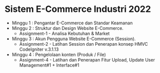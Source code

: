 # Sistem E-Commerce Industri 2022

- Minggu 1 : Pengantar E-Commerce dan Standar Keamanan
- Minggu 2 : Struktur dan Design Website E-Commerce. 
  - Assignment-1 - Analisa Kebutuhan & Market
- Minggu 3 : Akun Pengguna Website E-Commerce (Session). 
  - Assignment-2 - Latihan Session dan Penerapan konsep HMVC CodeIgniter v.3.1.13
- Minggu 4 : Pengelolaan konten (Produk / File)
  - Assignment-4 - Latihan dan Penerapan Fitur Upload, Update User Management#1 + Interface#1
